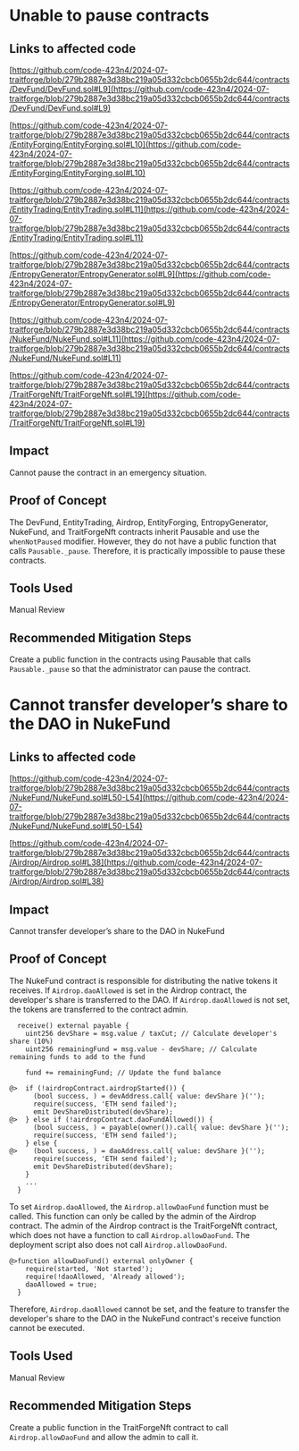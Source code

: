 # Unable to pause contracts

## Links to affected code

[https://github.com/code-423n4/2024-07-traitforge/blob/279b2887e3d38bc219a05d332cbcb0655b2dc644/contracts/DevFund/DevFund.sol#L9](https://github.com/code-423n4/2024-07-traitforge/blob/279b2887e3d38bc219a05d332cbcb0655b2dc644/contracts/DevFund/DevFund.sol#L9)

[https://github.com/code-423n4/2024-07-traitforge/blob/279b2887e3d38bc219a05d332cbcb0655b2dc644/contracts/EntityForging/EntityForging.sol#L10](https://github.com/code-423n4/2024-07-traitforge/blob/279b2887e3d38bc219a05d332cbcb0655b2dc644/contracts/EntityForging/EntityForging.sol#L10)

[https://github.com/code-423n4/2024-07-traitforge/blob/279b2887e3d38bc219a05d332cbcb0655b2dc644/contracts/EntityTrading/EntityTrading.sol#L11](https://github.com/code-423n4/2024-07-traitforge/blob/279b2887e3d38bc219a05d332cbcb0655b2dc644/contracts/EntityTrading/EntityTrading.sol#L11)

[https://github.com/code-423n4/2024-07-traitforge/blob/279b2887e3d38bc219a05d332cbcb0655b2dc644/contracts/EntropyGenerator/EntropyGenerator.sol#L9](https://github.com/code-423n4/2024-07-traitforge/blob/279b2887e3d38bc219a05d332cbcb0655b2dc644/contracts/EntropyGenerator/EntropyGenerator.sol#L9)

[https://github.com/code-423n4/2024-07-traitforge/blob/279b2887e3d38bc219a05d332cbcb0655b2dc644/contracts/NukeFund/NukeFund.sol#L11](https://github.com/code-423n4/2024-07-traitforge/blob/279b2887e3d38bc219a05d332cbcb0655b2dc644/contracts/NukeFund/NukeFund.sol#L11)

[https://github.com/code-423n4/2024-07-traitforge/blob/279b2887e3d38bc219a05d332cbcb0655b2dc644/contracts/TraitForgeNft/TraitForgeNft.sol#L19](https://github.com/code-423n4/2024-07-traitforge/blob/279b2887e3d38bc219a05d332cbcb0655b2dc644/contracts/TraitForgeNft/TraitForgeNft.sol#L19)

## Impact

Cannot pause the contract in an emergency situation.

## Proof of Concept

The DevFund, EntityTrading, Airdrop, EntityForging, EntropyGenerator, NukeFund, and TraitForgeNft contracts inherit Pausable and use the `whenNotPaused` modifier. However, they do not have a public function that calls `Pausable._pause`. Therefore, it is practically impossible to pause these contracts.

## Tools Used

Manual Review

## Recommended Mitigation Steps

Create a public function in the contracts using Pausable that calls `Pausable._pause` so that the administrator can pause the contract.

# Cannot transfer developer’s share to the DAO in NukeFund

## Links to affected code

[https://github.com/code-423n4/2024-07-traitforge/blob/279b2887e3d38bc219a05d332cbcb0655b2dc644/contracts/NukeFund/NukeFund.sol#L50-L54](https://github.com/code-423n4/2024-07-traitforge/blob/279b2887e3d38bc219a05d332cbcb0655b2dc644/contracts/NukeFund/NukeFund.sol#L50-L54)

[https://github.com/code-423n4/2024-07-traitforge/blob/279b2887e3d38bc219a05d332cbcb0655b2dc644/contracts/Airdrop/Airdrop.sol#L38](https://github.com/code-423n4/2024-07-traitforge/blob/279b2887e3d38bc219a05d332cbcb0655b2dc644/contracts/Airdrop/Airdrop.sol#L38)

## Impact

Cannot transfer developer’s share to the DAO in NukeFund

## Proof of Concept

The NukeFund contract is responsible for distributing the native tokens it receives. If `Airdrop.daoAllowed` is set in the Airdrop contract, the developer's share is transferred to the DAO. If `Airdrop.daoAllowed` is not set, the tokens are transferred to the contract admin.

```solidity
  receive() external payable {
    uint256 devShare = msg.value / taxCut; // Calculate developer's share (10%)
    uint256 remainingFund = msg.value - devShare; // Calculate remaining funds to add to the fund

    fund += remainingFund; // Update the fund balance

@>  if (!airdropContract.airdropStarted()) {
      (bool success, ) = devAddress.call{ value: devShare }('');
      require(success, 'ETH send failed');
      emit DevShareDistributed(devShare);
@>  } else if (!airdropContract.daoFundAllowed()) {
      (bool success, ) = payable(owner()).call{ value: devShare }('');
      require(success, 'ETH send failed');
    } else {
@>    (bool success, ) = daoAddress.call{ value: devShare }('');
      require(success, 'ETH send failed');
      emit DevShareDistributed(devShare);
    }
    ...
  }
```

To set `Airdrop.daoAllowed`, the `Airdrop.allowDaoFund` function must be called. This function can only be called by the admin of the Airdrop contract. The admin of the Airdrop contract is the TraitForgeNft contract, which does not have a function to call `Airdrop.allowDaoFund`. The deployment script also does not call `Airdrop.allowDaoFund`.

```solidity
@>function allowDaoFund() external onlyOwner {
    require(started, 'Not started');
    require(!daoAllowed, 'Already allowed');
    daoAllowed = true;
  }
```

Therefore, `Airdrop.daoAllowed` cannot be set, and the feature to transfer the developer's share to the DAO in the NukeFund contract's receive function cannot be executed.

## Tools Used

Manual Review

## Recommended Mitigation Steps

Create a public function in the TraitForgeNft contract to call `Airdrop.allowDaoFund` and allow the admin to call it.